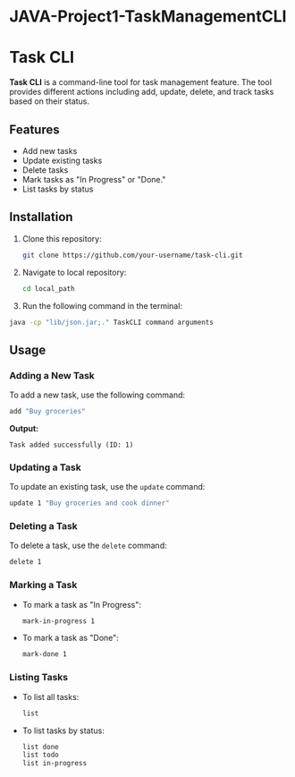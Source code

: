 # JAVA-Project1-TaskManagementCLI

# Task CLI

**Task CLI** is a command-line tool for task management feature. The tool provides different actions including add, update, delete, and track tasks based on their status.

## Features

- Add new tasks
- Update existing tasks
- Delete tasks
- Mark tasks as "In Progress" or "Done."
- List tasks by status

## Installation

1. Clone this repository:
   ```bash
   git clone https://github.com/your-username/task-cli.git
   ```
2. Navigate to local repository:
   ```bash
   cd local_path
   ```
3. Run the following command in the terminal:
  ```bash
  java -cp "lib/json.jar;." TaskCLI command arguments
  ```

## Usage

### Adding a New Task

To add a new task, use the following command:
```bash
add "Buy groceries"
```
**Output:**
```
Task added successfully (ID: 1)
```

### Updating a Task

To update an existing task, use the `update` command:
```bash
update 1 "Buy groceries and cook dinner"
```

### Deleting a Task

To delete a task, use the `delete` command:
```bash
delete 1
```

### Marking a Task

- To mark a task as "In Progress":
  ```bash
  mark-in-progress 1
  ```

- To mark a task as "Done":
  ```bash
  mark-done 1
  ```

### Listing Tasks

- To list all tasks:
  ```bash
  list
  ```

- To list tasks by status:
  ```bash
  list done
  list todo
  list in-progress
  ```


